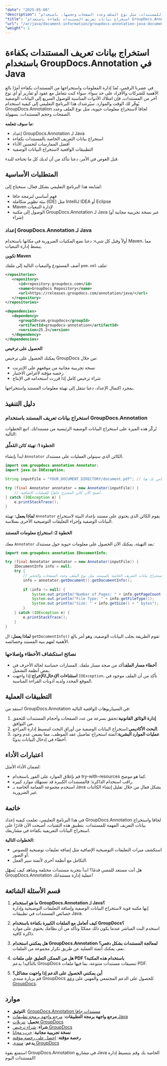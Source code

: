 ```yaml
---
"date": "2025-05-06"
"description": "تعلّم كيفية استخراج بيانات تعريفية للمستندات، مثل نوع الملف وعدد الصفحات وحجمها، باستخدام GroupDocs.Annotation لجافا. عزّز إدارة مستنداتك باستخراج معلومات فعّال."
"title": "استخراج بيانات تعريف المستندات بكفاءة باستخدام GroupDocs.Annotation في Java"
"url": "/ar/java/document-information/groupdocs-annotation-java-document-info-extraction/"
"weight": 1
---
```


# استخراج بيانات تعريف المستندات بكفاءة باستخدام GroupDocs.Annotation في Java

في عصرنا الرقمي، تُعدّ إدارة المعلومات واستخراجها من المستندات بكفاءة أمرًا بالغ الأهمية للشركات والأفراد على حد سواء. سواء كنت تتعامل مع عقود أو تقارير أو أي نوع آخر من المستندات، فإن امتلاك الأدوات المناسبة للوصول السريع إلى البيانات الوصفية يُوفّر لك الوقت والموارد. سيُرشدك هذا البرنامج التعليمي إلى كيفية استخدام GroupDocs.Annotation لجافا لاستخراج معلومات حيوية، مثل نوع الملف وعدد الصفحات وحجم المستندات، بسهولة.

**ما سوف تتعلمه:**
- إعداد GroupDocs.Annotation لـ Java
- استخراج بيانات التعريف الخاصة بالمستندات بكفاءة
- أفضل الممارسات لتحسين الأداء
- التطبيقات الواقعية لاستخراج البيانات الوصفية

قبل الغوص في الأمر، دعنا نتأكد من أن لديك كل ما تحتاجه للبدء.

## المتطلبات الأساسية

لمتابعة هذا البرنامج التعليمي بشكل فعال، ستحتاج إلى:
- فهم أساسي لبرمجة جافا
- بيئة تطوير متكاملة (IDE) مثل IntelliJ IDEA أو Eclipse
- Maven لإدارة التبعيات
- الوصول إلى مكتبة GroupDocs.Annotation لـ Java (عبر نسخة تجريبية مجانية أو شراء)

### إعداد GroupDocs.Annotation لـ Java

أولاً وقبل كل شيء: دعنا نضع المكتبات الضرورية في مكانها باستخدام Maven، مما يبسط إدارة التبعيات.

**تكوين Maven**

أضف المستودع والتبعيات التالية إلى ملفك `pom.xml` ملف:

```xml
<repositories>
   <repository>
      <id>repository.groupdocs.com</id>
      <name>GroupDocs Repository</name>
      <url>https://releases.groupdocs.com/annotation/java/</url>
   </repository>
</repositories>

<dependencies>
   <dependency>
      <groupId>com.groupdocs</groupId>
      <artifactId>groupdocs-annotation</artifactId>
      <version>25.2</version>
   </dependency>
</dependencies>
```

**الحصول على ترخيص**

يمكنك الحصول على ترخيص GroupDocs من خلال:
- نسخة تجريبية مجانية من موقعهم على الإنترنت
- رخصة مؤقتة لأغراض الاختبار
- شراء ترخيص كامل إذا قررت استخدامه في الإنتاج

بمجرد اكتمال الإعداد، دعنا ننتقل إلى تهيئة معلومات المستند واستخراجها.

## دليل التنفيذ

### استخراج بيانات تعريف المستند باستخدام GroupDocs.Annotation

تُركّز هذه الميزة على استخراج البيانات الوصفية الرئيسية من مستنداتك. اتبع الخطوات التالية:

#### الخطوة 1: تهيئة كائن المُعلِّق

ابدأ بإنشاء `Annotator` الكائن الذي سيتولى العمليات على مستندك.

```java
import com.groupdocs.annotation.Annotator;
import java.io.IOException;

String inputFile = "YOUR_DOCUMENT_DIRECTORY/document.pdf"; // حدد مسار الملف الخاص بك هنا

try (final Annotator annotator = new Annotator(inputFile)) {
    // أصبح الآن كائن المشرح جاهزًا للعمليات الإضافية.
} catch (IOException e) {
    e.printStackTrace();
}
```

**لماذا يعمل:** تهيئة `Annotator` يقوم الكائن الذي يحتوي على مستند بإعداد البيئة لاستخراج البيانات الوصفية وإجراء التعليقات التوضيحية الأخرى بسلاسة.

#### الخطوة 2: استخراج معلومات المستند

معك `Annotator` بعد التهيئة، يمكنك الآن الحصول على معلومات حيوية حول مستندك:

```java
import com.groupdocs.annotation.IDocumentInfo;

try (final Annotator annotator = new Annotator(inputFile)) {
    IDocumentInfo info = null;
    try {
        // استخراج بيانات التعريف الخاصة بالمستند مثل نوع الملف وعدد الصفحات والحجم.
        info = annotator.getDocument().getDocumentInfo();
        
        if (info != null) {
            System.out.println("Number of Pages: " + info.getPageCount());
            System.out.println("File Type: " + info.getFileType());
            System.out.println("Size: " + info.getSize() + " bytes");
        }
    } catch (IOException e) {
        e.printStackTrace();
    }
}
```

**لماذا يعمل:** ال `getDocumentInfo()` تقوم الطريقة بجلب البيانات الوصفية، وهو أمر بالغ الأهمية لفهم بنية المستند وخصائصه.

### نصائح استكشاف الأخطاء وإصلاحها

- **أخطاء مسار الملف**تأكد من صحة مسار ملفك. المسارات حساسة لحالة الأحرف في بعض أنظمة التشغيل.
- **استثناءات الإدخال/الإخراج**:إذا واجهت `IOException`، تأكد من أن الملف موجود في الموقع المحدد ولديه أذونات القراءة المناسبة.

## التطبيقات العملية

استفد من GroupDocs.Annotation في السيناريوهات الواقعية التالية:
1. **إدارة الوثائق القانونية**:تحقق بسرعة من عدد الصفحات وأحجام المستندات للتحقق من التوافق.
2. **البحث الأكاديمي**:استخراج البيانات الوصفية من أوراق البحث لتبسيط إدارة المراجع.
3. **عمليات الموارد البشرية**:أتمتة استخراج تفاصيل عقد الموظف، مما يضمن عدم وجود أخطاء في إدخال البيانات يدويًا.

## اعتبارات الأداء

لضمان الأداء الأمثل:
- قم بإغلاق الموارد على الفور باستخدام try-with-resources كما هو موضح.
- راقب استخدام الذاكرة؛ فالمستندات الكبيرة قد تستهلك موارد كبيرة.
- استخدم مجموعة القمامة الخاصة بـ Java بشكل فعال من خلال تقليل إنشاء الكائنات غير الضرورية.

## خاتمة

في هذا البرنامج التعليمي، تعلمت كيفية إعداد GroupDocs.Annotation لجافا واستخراج بيانات التعريف المهمة للمستندات. بتطبيق هذه التقنيات، أصبحت الآن قادرًا على استخراج البيانات التعريفية بكفاءة في مشاريعك.

**الخطوات التالية:**
- استكشف ميزات التعليقات التوضيحية الإضافية مثل إضافة تعليقات توضيحية للنصوص أو الصور.
- التكامل مع أنظمة أخرى لأتمتة سير العمل.

هل أنت مستعد للمضي قدمًا؟ ابدأ بتجربة مستندات مختلفة وشاهد كيف يُسهّل GroupDocs.Annotation عملية إدارة مستنداتك!

## قسم الأسئلة الشائعة

1. **ما هو استخدام GroupDocs.Annotation لـ Java؟**  
   إنها مكتبة قوية لاستخراج البيانات الوصفية وإضافة التعليقات التوضيحية وإدارة خصائص المستندات في تطبيقات Java.

2. **كيف أتعامل مع الملفات الكبيرة بكفاءة باستخدام GroupDocs؟**  
   استخدم البث المباشر عندما يكون ذلك ممكنًا وتأكد من أن نظامك يحتوي على موارد ذاكرة كافية.

3. **هل يمكنني استخدام GroupDocs.Annotation لمعالجة المستندات بشكل دفعي؟**  
   نعم، يمكنك أتمتة العملية عن طريق تكرار مجموعة من الملفات.

4. **هل من الممكن التعليق على ملفات PDF باستخدام هذه المكتبة؟**  
   بالتأكيد! يدعم GroupDocs تنسيقات مستندات متنوعة، بما فيها ملفات PDF.

5. **أين يمكنني الحصول على الدعم إذا واجهت مشاكل؟**  
   قم بزيارة منتدى GroupDocs للحصول على الدعم المجتمعي والمهني على [دعم GroupDocs](https://forum.groupdocs.com/c/annotation).

## موارد

- **التوثيق**: [GroupDocs.Annotation مستندات جافا](https://docs.groupdocs.com/annotation/java/)
- **مرجع واجهة برمجة التطبيقات**: [مرجع واجهة برمجة تطبيقات Java](https://reference.groupdocs.com/annotation/java/)
- **تحميل**: [تنزيلات GroupDocs](https://releases.groupdocs.com/annotation/java/)
- **شراء**: [شراء ترخيص GroupDocs](https://purchase.groupdocs.com/buy)
- **نسخة تجريبية مجانية**: [جرب مجانا](https://releases.groupdocs.com/annotation/java/)
- **رخصة مؤقتة**: [احصل على رخصة مؤقتة](https://purchase.groupdocs.com/temporary-license/)
- **يدعم**: [منتدى GroupDocs](https://forum.groupdocs.com/c/annotation/) 

استمتع بقوة GroupDocs.Annotation في مشاريع Java الخاصة بك وقم بتبسيط إدارة المستندات اليوم!